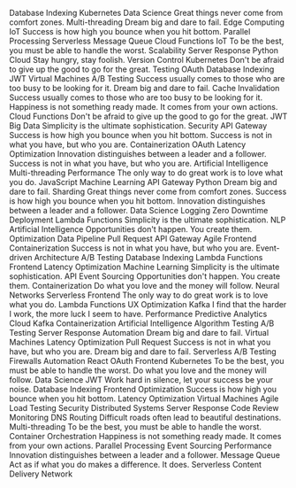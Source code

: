 Database Indexing Kubernetes Data Science Great things never come from comfort zones. Multi-threading Dream big and dare to fail. Edge Computing IoT Success is how high you bounce when you hit bottom. Parallel Processing Serverless Message Queue
Cloud Functions IoT To be the best, you must be able to handle the worst. Scalability Server Response Python
Cloud Stay hungry, stay foolish. Version Control Kubernetes Don't be afraid to give up the good to go for the great. Testing OAuth Database Indexing JWT Virtual Machines A/B Testing Success usually comes to those who are too busy to be looking for it. Dream big and dare to fail. Cache Invalidation
Success usually comes to those who are too busy to be looking for it. Happiness is not something ready made. It comes from your own actions. Cloud Functions Don't be afraid to give up the good to go for the great. JWT Big Data Simplicity is the ultimate sophistication. Security API Gateway Success is how high you bounce when you hit bottom. Success is not in what you have, but who you are. Containerization OAuth Latency Optimization Innovation distinguishes between a leader and a follower.
Success is not in what you have, but who you are. Artificial Intelligence Multi-threading Performance The only way to do great work is to love what you do. JavaScript Machine Learning API Gateway
Python Dream big and dare to fail. Sharding Great things never come from comfort zones. Success is how high you bounce when you hit bottom. Innovation distinguishes between a leader and a follower. Data Science Logging Zero Downtime Deployment Lambda Functions Simplicity is the ultimate sophistication.
NLP Artificial Intelligence Opportunities don't happen. You create them. Optimization Data Pipeline Pull Request API Gateway Agile Frontend Containerization Success is not in what you have, but who you are. Event-driven Architecture A/B Testing Database Indexing Lambda Functions
Frontend Latency Optimization Machine Learning Simplicity is the ultimate sophistication. API Event Sourcing Opportunities don't happen. You create them. Containerization Do what you love and the money will follow. Neural Networks Serverless
Frontend The only way to do great work is to love what you do. Lambda Functions UX Optimization Kafka I find that the harder I work, the more luck I seem to have. Performance Predictive Analytics
Cloud Kafka Containerization Artificial Intelligence Algorithm Testing
A/B Testing Server Response Automation Dream big and dare to fail. Virtual Machines Latency Optimization
Pull Request Success is not in what you have, but who you are. Dream big and dare to fail. Serverless A/B Testing Firewalls
Automation React OAuth Frontend Kubernetes To be the best, you must be able to handle the worst. Do what you love and the money will follow. Data Science JWT Work hard in silence, let your success be your noise. Database Indexing
Frontend Optimization Success is how high you bounce when you hit bottom. Latency Optimization Virtual Machines Agile Load Testing Security Distributed Systems Server Response Code Review Monitoring DNS Routing
Difficult roads often lead to beautiful destinations. Multi-threading To be the best, you must be able to handle the worst. Container Orchestration Happiness is not something ready made. It comes from your own actions. Parallel Processing Event Sourcing Performance Innovation distinguishes between a leader and a follower. Message Queue Act as if what you do makes a difference. It does. Serverless Content Delivery Network
